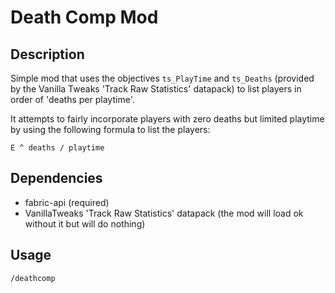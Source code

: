 # Death Comp Mod

## Description

Simple mod that uses the objectives `ts_PlayTime` and `ts_Deaths` (provided by the Vanilla Tweaks 'Track Raw Statistics' datapack) to list players in order of 'deaths per playtime'.

It attempts to fairly incorporate players with zero deaths but limited playtime by using the following formula to list the players:

```
E ^ deaths / playtime
```

## Dependencies

- fabric-api (required)
- VanillaTweaks 'Track Raw Statistics' datapack (the mod will load ok without it but will do nothing)

## Usage

`/deathcomp`
